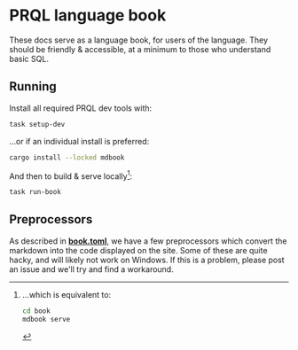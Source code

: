 # PRQL language book

These docs serve as a language book, for users of the language. They should be
friendly & accessible, at a minimum to those who understand basic SQL.

## Running

Install all required PRQL dev tools with:

```sh
task setup-dev
```

...or if an individual install is preferred:

```sh
cargo install --locked mdbook
```

And then to build & serve locally[^1]:

```sh
task run-book
```

[^1]: ...which is equivalent to:

    ```sh
    cd book
    mdbook serve
    ```

## Preprocessors

As described in [**book.toml**](book.toml), we have a few preprocessors which
convert the markdown into the code displayed on the site. Some of these are
quite hacky, and will likely not work on Windows. If this is a problem, please
post an issue and we'll try and find a workaround.
